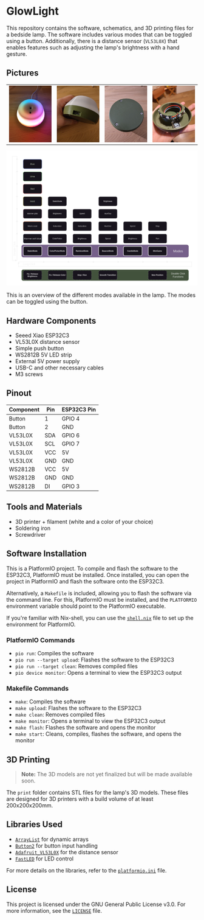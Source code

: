 # GlowLight

This repository contains the software, schematics, and 3D printing files for a bedside lamp. The software includes various modes that can be toggled using a button. Additionally, there is a distance sensor (`VL53L0X`) that enables features such as adjusting the lamp's brightness with a hand gesture.

## Pictures

<table>
  <tr>
    <td><img src="media/images/rainbow-mode.jpg" alt="Rainbow Mode"></td>
    <td><img src="media/images/usb-c-port.jpg" alt="USB-C Port"></td>
    <td><img src="media/images/bottom-side.jpg" alt="Bottom Side"></td>
    <td><img src="media/images/inside.jpg" alt="Inside"></td>
</table>

![Modes](/media/images/modes.png)

This is an overview of the different modes available in the lamp. The modes can be toggled using the button.

## Hardware Components

- Seeed Xiao ESP32C3
- VL53L0X distance sensor
- Simple push button
- WS2812B 5V LED strip
- External 5V power supply
- USB-C and other necessary cables
- M3 screws

## Pinout

| Component | Pin | ESP32C3 Pin |
| --------- | --- | ----------- |
| Button    | 1   | GPIO 4      |
| Button    | 2   | GND         |
| VL53L0X   | SDA | GPIO 6      |
| VL53L0X   | SCL | GPIO 7      |
| VL53L0X   | VCC | 5V          |
| VL53L0X   | GND | GND         |
| WS2812B   | VCC | 5V          |
| WS2812B   | GND | GND         |
| WS2812B   | DI  | GPIO 3      |

## Tools and Materials

- 3D printer + filament (white and a color of your choice)
- Soldering iron
- Screwdriver

## Software Installation

This is a PlatformIO project. To compile and flash the software to the ESP32C3, PlatformIO must be installed. Once installed, you can open the project in PlatformIO and flash the software onto the ESP32C3.

Alternatively, a `Makefile` is included, allowing you to flash the software via the command line. For this, PlatformIO must be installed, and the `PLATFORMIO` environment variable should point to the PlatformIO executable.

If you're familiar with Nix-shell, you can use the [`shell.nix`](/shell.nix) file to set up the environment for PlatformIO.

### PlatformIO Commands

- `pio run`: Compiles the software
- `pio run --target upload`: Flashes the software to the ESP32C3
- `pio run --target clean`: Removes compiled files
- `pio device monitor`: Opens a terminal to view the ESP32C3 output

### Makefile Commands

- `make`: Compiles the software
- `make upload`: Flashes the software to the ESP32C3
- `make clean`: Removes compiled files
- `make monitor`: Opens a terminal to view the ESP32C3 output
- `make flash`: Flashes the software and opens the monitor
- `make start`: Cleans, compiles, flashes the software, and opens the monitor

## 3D Printing

> **Note:** The 3D models are not yet finalized but will be made available soon.

The `print` folder contains STL files for the lamp's 3D models. These files are designed for 3D printers with a build volume of at least 200x200x200mm.

## Libraries Used

- [`ArrayList`](https://registry.platformio.org/libraries/braydenanderson2014/ArrayList) for dynamic arrays
- [`Button2`](https://registry.platformio.org/libraries/lennarthennigs/Button2) for button input handling
- [`Adafruit_VL53L0X`](https://github.com/adafruit/Adafruit_VL53L0X) for the distance sensor
- [`FastLED`](https://registry.platformio.org/libraries/fastled/FastLED) for LED control

For more details on the libraries, refer to the [`platformio.ini`](/platformio.ini) file.

## License

This project is licensed under the GNU General Public License v3.0. For more information, see the [`LICENSE`](/LICENSE) file.
